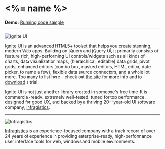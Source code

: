 # <%= name %>
**Demo:** [Running code sample](TODO)

---

![Ignite UI](http://rawgithub.com/Infragistics-Blogs/github-assets/master/logos/igniteui.png)

[Ignite UI](http://igniteui.com/) is an advanced HTML5+ toolset that helps you create stunning, modern Web apps. Building on jQuery and jQuery UI, it primarily consists of feature rich, high-performing UI controls/widgets such as all kinds of charts, data visualization maps, (hierarchical, editable) data grids, pivot grids, enhanced editors (combo box, masked editors, HTML editor, date picker, to name a few), flexible data source connectors, and a whole lot more.  Too many to list here - check out [the site](http://igniteui.com/) for more info and to [download](https://igniteui.com/download) a trial.

Ignite UI is not just another library created in someone's free time. It is commercial-ready, extremely well-tested, tuned for top performance, designed for good UX, and backed by a thriving 20+-year-old UI software company, [Infragistics](http://www.infragistics.com/).

---

![Infragistics](https://rawgithub.com/Infragistics-Blogs/github-assets/master/logos/infragistics.png)

[Infragistics](http://infragistics.com) is an experience-focused company with a track record of over 24 years of experience in providing enterprise-ready, high-performance user interface tools for web, windows and mobile environments.